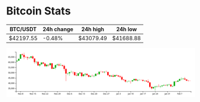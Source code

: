 # Bitcoin Stats

BTC/USDT|24h change|24h high|24h low|
|---|---|---|---|
|$42197.55|-0.48%|$43079.49|$41688.88|

<img src="./chart.svg">
